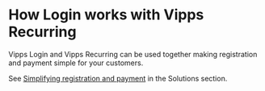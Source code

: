 <!-- START_METADATA
---
title: How Login works with the Recurring API
sidebar_label: With the Recurring API
sidebar_position: 16
description: How Login works with Vipps Recurring.
pagination_next: null
pagination_prev: null
---
END_METADATA -->

# How Login works with Vipps Recurring

Vipps Login and Vipps Recurring can be used together making registration and payment simple for your customers.

See [Simplifying registration and payment](https://vippsas.github.io/vipps-developer-docs/docs/vipps-solutions/recurring-and-login) in the Solutions section.

